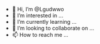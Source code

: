 - 👋 Hi, I’m @Lgudwwo
- 👀 I’m interested in ...
- 🌱 I’m currently learning ...
- 💞️ I’m looking to collaborate on ...
- 📫 How to reach me ...

<!---
Lgudwwo/Lgudwwo is a ✨ special ✨ repository because its `README.md` (this file) appears on your GitHub profile.
You can click the Preview link to take a look at your changes.
--->
